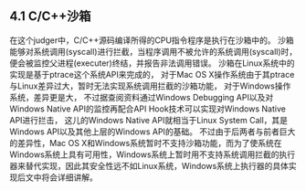 ## 4.1 C/C++沙箱

在这个judger中，C/C++源码编译所得的CPU指令程序是执行在沙箱中的。
沙箱能够对系统调用(syscall)进行拦截，当程序调用不被允许的系统调用(syscall)时，
便会被监控父进程(executer)终结，并报告非法调用错误。
沙箱在Linux系统中的实现是基于ptrace这个系统API来完成的，
对于Mac OS X操作系统由于其ptrace与Linux差异过大，暂时无法实现系统调用拦截的沙箱功能，
对于Windows操作系统，差异更是大，
不过据查阅资料通过Windows Debugging API以及对Windows Native API的监控再配合API Hook技术可以实现对Windows Native API进行拦击，
这儿的Windows Native API就相当于Linux System Call，其是Windows API以及其他上层的Windows API的基础。
不过由于后两者与前者巨大的差异性，Mac OS X和Windows系统暂时不支持沙箱功能，而为了使系统在Windows系统上具有可用性，Windows系统上暂时用不支持系统调用拦截的执行器来替代实现，因此其安全性远不如Linux系统，Windows系统上执行器的具体实现后文中将会详细讲解。
